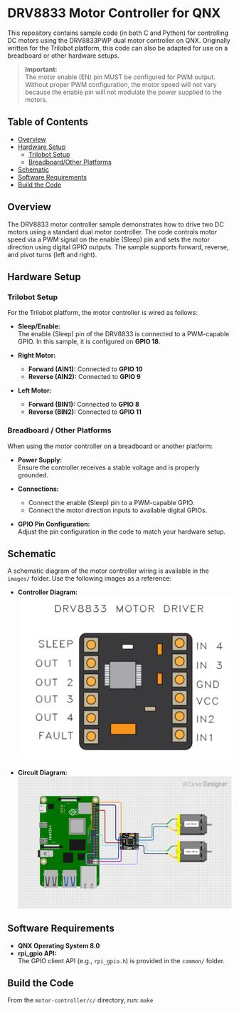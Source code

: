 # DRV8833 Motor Controller for QNX
 
This repository contains sample code (in both C and Python) for controlling DC motors using the DRV8833PWP dual motor controller on QNX. Originally written for the Trilobot platform, this code can also be adapted for use on a breadboard or other hardware setups.
 
> **Important:**  
> The motor enable (EN) pin MUST be configured for PWM output. Without proper PWM
  configuration, the motor speed will not vary because the enable pin will not modulate
  the power supplied to the motors.

 
## Table of Contents
 
- [Overview](#overview)
- [Hardware Setup](#hardware-setup)
  - [Trilobot Setup](#trilobot-setup)
  - [Breadboard/Other Platforms](#breadboardother-platforms)
- [Schematic](#schematic)
- [Software Requirements](#software-requirements)
- [Build the Code](#build-the-code)
 
## Overview
 
The DRV8833 motor controller sample demonstrates how to drive two DC motors using a standard dual motor controller. The code controls motor speed via a PWM signal on the enable (Sleep) pin and sets the motor direction using digital GPIO outputs. The sample supports forward, reverse, and pivot turns (left and right).
 
## Hardware Setup
 
### Trilobot Setup
 
For the Trilobot platform, the motor controller is wired as follows:
 
- **Sleep/Enable:**  
  The enable (Sleep) pin of the DRV8833 is connected to a PWM-capable GPIO. In this sample, it is configured on **GPIO 18**.
  
- **Right Motor:**  
  - **Forward (AIN1):** Connected to **GPIO 10**  
  - **Reverse (AIN2):** Connected to **GPIO 9**
  
- **Left Motor:**  
  - **Forward (BIN1):** Connected to **GPIO 8**  
  - **Reverse (BIN2):** Connected to **GPIO 11**  
 
### Breadboard / Other Platforms
 
When using the motor controller on a breadboard or another platform:
 
- **Power Supply:**  
  Ensure the controller receives a stable voltage and is properly grounded.
  
- **Connections:**  
  - Connect the enable (Sleep) pin to a PWM-capable GPIO.
  - Connect the motor direction inputs to available digital GPIOs.
  
- **GPIO Pin Configuration:**  
  Adjust the pin configuration in the code to match your hardware setup.
 
## Schematic
 
A schematic diagram of the motor controller wiring is available in the `images/` folder. Use the following images as a reference:
 
- **Controller Diagram:**  
  ![Controller Diagram](images/controller.png)
 
- **Circuit Diagram:**  
  ![Circuit Diagram](images/circuit_image.png)
 
## Software Requirements
 
- **QNX Operating System 8.0**
- **rpi_gpio API:**  
  The GPIO client API (e.g., `rpi_gpio.h`) is provided in the `common/` folder.
 
## Build the Code

From the `motor-controller/c/` directory, run: `make`

